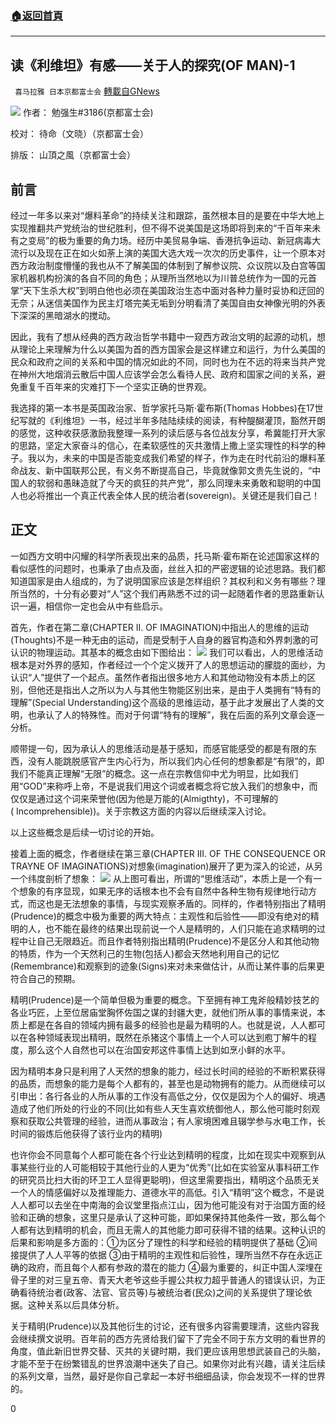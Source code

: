 ###  [:house:返回首頁](https://github.com/ourhimalayas/txt)
---

## 读《利维坦》有感——关于人的探究(OF MAN)-1
` 喜马拉雅 日本京都富士会` [轉載自GNews](https://gnews.org/zh-hans/656246/)

![]()![](https://gnews-media-offload.s3.amazonaws.com/wp-content/uploads/2020/12/16093016/%E8%AF%BB%E3%80%8A%E5%88%A9%E7%BB%B4%E5%9D%A6%E3%80%8B%E6%9C%89%E6%84%9F.png)
作者： 勉强生#3186(京都富士会)

校对： 待命（文晓）（京都富士会）

排版： 山頂之風（京都富士会）

## 前言

经过一年多以来对“爆料革命”的持续关注和跟踪，虽然根本目的是要在中华大地上实现推翻共产党统治的世纪胜利，但不得不说美国是这场即将到来的“千百年来未有之变局”的极为重要的角力场。经历中美贸易争端、香港抗争运动、新冠病毒大流行以及现在正在如火如荼上演的美国大选大戏一次次的历史事件，让一个原本对西方政治制度懵懂的我也从不了解美国的体制到了解参议院、众议院以及白宫等国家机器机构扮演的各自不同的角色；从理所当然地以为川普总统作为一国的元首掌“天下生杀大权”到明白他也必须在美国政治生态中面对各种力量时妥协和迂回的无奈；从迷信美国作为民主灯塔完美无垢到分明看清了美国自由女神像光明的外表下深深的黑暗湖水的搅动。

因此，我有了想从经典的西方政治哲学书籍中一窥西方政治文明的起源的动机，想从理论上来理解为什么以美国为首的西方国家会是这样建立和运行，为什么美国的民众和政府之间的关系和中国的情况如此的不同，同时也为在不远的将来当共产党在神州大地烟消云散后中国人应该学会怎么看待人民、政府和国家之间的关系，避免重复千百年来的灾难打下一个坚实正确的世界观。

我选择的第一本书是英国政治家、哲学家托马斯·霍布斯(Thomas Hobbes)在17世纪写就的《利维坦》一书，经过半年多陆陆续续的阅读，有种醍醐灌顶，豁然开朗的感觉，这种收获感激励我整理一系列的读后感与各位战友分享，希冀能打开大家的思路，坚定大家奋斗的信心，在柔软感性的灭共激情上撒上坚实理性的科学的种子。我以为，未来的中国是否能变成我们希望的样子，作为走在时代前沿的爆料革命战友、新中国联邦公民，有义务不断提高自己，毕竟就像郭文贵先生说的，“中国人的软弱和愚昧造就了今天的疯狂的共产党”，那么同理未来勇敢和聪明的中国人也必将推出一个真正代表全体人民的统治者(sovereign)。关键还是我们自己！

## 正文

一如西方文明中闪耀的科学所表现出来的品质，托马斯·霍布斯在论述国家这样的看似感性的问题时，也秉承了由点及面，丝丝入扣的严密逻辑的论述思路。我们都知道国家是由人组成的，为了说明国家应该是怎样组织？其权利和义务有哪些？理所当然的，十分有必要对“人”这个我们再熟悉不过的词一起随着作者的思路重新认识一遍，相信你一定也会从中有些启示。

首先，作者在第二章(CHAPTER II. OF IMAGINATION)中指出人的思维的运动(Thoughts)不是一种无由的运动，而是受制于人自身的器官构造和外界刺激的可认识的物理运动。其基本的概念由如下图给出：
![]()![](https://gnews-media-offload.s3.amazonaws.com/wp-content/uploads/2020/12/16094304/1-117.png)
我们可以看出，人的思维活动根本是对外界的感知，作者经过一个个定义拨开了人的思想运动的朦胧的面纱，为认识“人”提供了一个起点。虽然作者指出很多地方人和其他动物没有本质上的区别，但他还是指出人之所以为人与其他生物能区别出来，是由于人类拥有“特有的理解”(Special Understanding)这个高级的思维运动，基于此才发展出了人类的文明，也承认了人的特殊性。而对于何谓“特有的理解”，我在后面的系列文章会逐一分析。

顺带提一句，因为承认人的思维活动是基于感知，而感官能感受的都是有限的东西，没有人能跳脱感官产生内心行为，所以我们内心任何的想象都是“有限”的，即我们不能真正理解“无限”的概念。这一点在宗教信仰中尤为明显，比如我们用“GOD”来称呼上帝，不是说我们用这个词或者概念将它放入我们的想象中，而仅仅是通过这个词来荣誉他(因为他是万能的(Almigthty)，不可理解的( Incomprehensible))。关于宗教这方面的内容以后继续深入讨论。

以上这些概念是后续一切讨论的开始。

接着上面的概念，作者继续在第三章(CHAPTER III. OF THE CONSEQUENCE OR TRAYNE OF IMAGINATIONS)对想象(imagination)展开了更为深入的论述，从另一个纬度剖析了想象：
![]()![](https://gnews-media-offload.s3.amazonaws.com/wp-content/uploads/2020/12/16093509/2-28.png)
从上图可看出，所谓的“思维活动”，本质上是一个有一个想象的有序显现，如果无序的话根本也不会有自然中各种生物有规律地行动方式，而这也是无法想象的事情，与现实观察矛盾的。同样的，作者特别指出了精明(Prudence)的概念中极为重要的两大特点：主观性和后验性——即没有绝对的精明的人，也不能在最终的结果出现前说一个人是精明的，人们只能在追求精明的过程中让自己无限趋近。而且作者特别指出精明(Prudence)不是区分人和其他动物的特质，作为一个天然利己的生物(包括人)都会天然地利用自己的记忆(Remembrance)和观察到的迹象(Signs)来对未来做估计，从而让某件事的后果更符合自己的预期。

精明(Prudence)是一个简单但极为重要的概念。下至拥有神工鬼斧般精妙技艺的各业巧匠，上至位居庙堂胸怀佐国之谋的封疆大吏，就他们所从事的事情来说，本质上都是在各自的领域内拥有最多的经验也是最为精明的人。也就是说，人人都可以在各种领域表现出精明，既然在杀猪这个事情上一个人可以达到庖丁解牛的程度，那么这个人自然也可以在治国安邦这件事情上达到如烹小鲜的水平。

因为精明本身只是利用了人天然的想象的能力，经过长时间的经验的不断积累获得的品质，而想象的能力是每个人都有的，甚至也是动物拥有的能力。从而继续可以引申出：各行各业的人所从事的工作没有高低之分，仅仅是因为个人的偏好、境遇造成了他们所处的行业的不同(比如有些人天生喜欢统御他人，那么他可能时刻观察和获取公共管理的经验，进而从事政治；有人家境困难且辍学参与水电工作，长时间的锻炼后他获得了该行业内的精明)

也许你会不同意每个人都可能在各个行业达到精明的程度，比如在现实中观察到从事某些行业的人可能相较于其他行业的人更为“优秀”(比如在实验室从事科研工作的研究员比扫大街的环卫工人显得更聪明)，但这里需要指出，精明这个品质无关一个人的情感偏好以及推理能力、道德水平的高低。引入“精明”这个概念，不是说人人都可以去坐在中南海的会议堂里指点江山，因为他可能没有对于治国方面的经验和正确的想象，这里只是承认了这种可能，即如果保持其他条件一致，那么每个人都有达到精明的机会，而且无需人的其他能力即可获得不错的结果。这种认识的后果和影响是多方面的：①为区分了理性的科学和经验的精明提供了基础 ②间接提供了人人平等的依据 ③由于精明的主观性和后验性，理所当然不存在永远正确的政府，而且每个人都有参政的潜在的能力 ④最为重要的，纠正中国人深埋在骨子里的对三皇五帝、青天大老爷这些手握公共权力超乎普通人的错误认识，为正确看待统治者(政客、法官、官员等)与被统治者(民众)之间的关系提供了理论依据。这种关系以后具体分析。

关于精明(Prudence)以及其他衍生的讨论，还有很多内容需要理清，这些内容我会继续撰文说明。百年前的西方先贤给我们留下了完全不同于东方文明的看世界的角度，值此新旧世界交替、灭共的关键时期，我们更应该用思想武装自己的头脑，才能不至于在纷繁错乱的世界浪潮中迷失了自己。如果你对此有兴趣，请关注后续的系列文章，当然，最好是你自己拿起一本好书细细品读，你会发现不一样的世界的。

0

